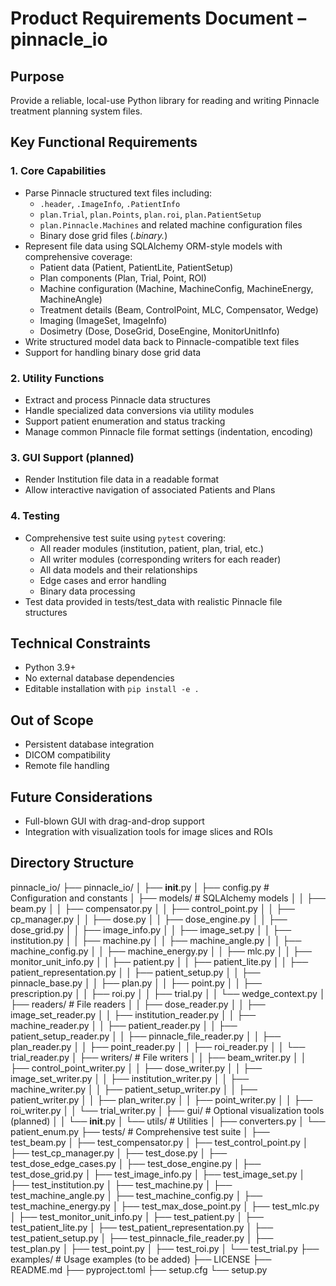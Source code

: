 # Product Requirements Document – pinnacle_io

## Purpose
Provide a reliable, local-use Python library for reading and writing Pinnacle treatment planning system files.

## Key Functional Requirements

### 1. Core Capabilities
- Parse Pinnacle structured text files including:
  - `.header`, `.ImageInfo`, `.PatientInfo`
  - `plan.Trial`, `plan.Points`, `plan.roi`, `plan.PatientSetup`
  - `plan.Pinnacle.Machines` and related machine configuration files
  - Binary dose grid files (*.binary.*)
- Represent file data using SQLAlchemy ORM-style models with comprehensive coverage:
  - Patient data (Patient, PatientLite, PatientSetup)
  - Plan components (Plan, Trial, Point, ROI)
  - Machine configuration (Machine, MachineConfig, MachineEnergy, MachineAngle)
  - Treatment details (Beam, ControlPoint, MLC, Compensator, Wedge)
  - Imaging (ImageSet, ImageInfo)
  - Dosimetry (Dose, DoseGrid, DoseEngine, MonitorUnitInfo)
- Write structured model data back to Pinnacle-compatible text files
- Support for handling binary dose grid data

### 2. Utility Functions
- Extract and process Pinnacle data structures
- Handle specialized data conversions via utility modules
- Support patient enumeration and status tracking
- Manage common Pinnacle file format settings (indentation, encoding)

### 3. GUI Support (planned)
- Render Institution file data in a readable format
- Allow interactive navigation of associated Patients and Plans

### 4. Testing
- Comprehensive test suite using `pytest` covering:
  - All reader modules (institution, patient, plan, trial, etc.)
  - All writer modules (corresponding writers for each reader)
  - All data models and their relationships
  - Edge cases and error handling
  - Binary data processing
- Test data provided in tests/test_data with realistic Pinnacle file structures

## Technical Constraints
- Python 3.9+
- No external database dependencies
- Editable installation with `pip install -e .`

## Out of Scope
- Persistent database integration
- DICOM compatibility
- Remote file handling

## Future Considerations
- Full-blown GUI with drag-and-drop support
- Integration with visualization tools for image slices and ROIs

## Directory Structure

pinnacle_io/
├── pinnacle_io/
│   ├── __init__.py
│   ├── config.py                       # Configuration and constants
│   ├── models/                         # SQLAlchemy models
│   │   ├── beam.py
│   │   ├── compensator.py
│   │   ├── control_point.py
│   │   ├── cp_manager.py
│   │   ├── dose.py
│   │   ├── dose_engine.py
│   │   ├── dose_grid.py
│   │   ├── image_info.py
│   │   ├── image_set.py
│   │   ├── institution.py
│   │   ├── machine.py
│   │   ├── machine_angle.py
│   │   ├── machine_config.py
│   │   ├── machine_energy.py
│   │   ├── mlc.py
│   │   ├── monitor_unit_info.py
│   │   ├── patient.py
│   │   ├── patient_lite.py
│   │   ├── patient_representation.py
│   │   ├── patient_setup.py
│   │   ├── pinnacle_base.py
│   │   ├── plan.py
│   │   ├── point.py
│   │   ├── prescription.py
│   │   ├── roi.py
│   │   ├── trial.py
│   │   └── wedge_context.py
│   ├── readers/                        # File readers
│   │   ├── dose_reader.py
│   │   ├── image_set_reader.py
│   │   ├── institution_reader.py
│   │   ├── machine_reader.py
│   │   ├── patient_reader.py
│   │   ├── patient_setup_reader.py
│   │   ├── pinnacle_file_reader.py
│   │   ├── plan_reader.py
│   │   ├── point_reader.py
│   │   ├── roi_reader.py
│   │   └── trial_reader.py
│   ├── writers/                        # File writers
│   │   ├── beam_writer.py
│   │   ├── control_point_writer.py
│   │   ├── dose_writer.py
│   │   ├── image_set_writer.py
│   │   ├── institution_writer.py
│   │   ├── machine_writer.py
│   │   ├── patient_setup_writer.py
│   │   ├── patient_writer.py
│   │   ├── plan_writer.py
│   │   ├── point_writer.py
│   │   ├── roi_writer.py
│   │   └── trial_writer.py
│   ├── gui/                           # Optional visualization tools (planned)
│   │   └── __init__.py
│   └── utils/                         # Utilities
│       ├── converters.py
│       └── patient_enum.py
├── tests/                            # Comprehensive test suite
│   ├── test_beam.py
│   ├── test_compensator.py
│   ├── test_control_point.py
│   ├── test_cp_manager.py
│   ├── test_dose.py
│   ├── test_dose_edge_cases.py
│   ├── test_dose_engine.py
│   ├── test_dose_grid.py
│   ├── test_image_info.py
│   ├── test_image_set.py
│   ├── test_institution.py
│   ├── test_machine.py
│   ├── test_machine_angle.py
│   ├── test_machine_config.py
│   ├── test_machine_energy.py
│   ├── test_max_dose_point.py
│   ├── test_mlc.py
│   ├── test_monitor_unit_info.py
│   ├── test_patient.py
│   ├── test_patient_lite.py
│   ├── test_patient_representation.py
│   ├── test_patient_setup.py
│   ├── test_pinnacle_file_reader.py
│   ├── test_plan.py
│   ├── test_point.py
│   ├── test_roi.py
│   └── test_trial.py
├── examples/                         # Usage examples (to be added)
├── LICENSE
├── README.md
├── pyproject.toml
├── setup.cfg
└── setup.py
